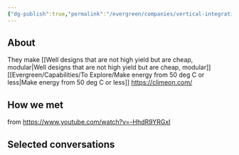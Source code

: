 ```yaml
---
{"dg-publish":true,"permalink":"/evergreen/companies/vertical-integration/climeon/","tags":["company"]}
---
```


## About
They make [[Well designs that are not high yield but are cheap, modular\|Well designs that are not high yield but are cheap, modular]]
[[Evergreen/Capabilities/To Explore/Make energy from 50 deg C or less\|Make energy from 50 deg C or less]]
https://climeon.com/
## How we met
from https://www.youtube.com/watch?v=-HhdR9YRGxI

## Selected conversations
